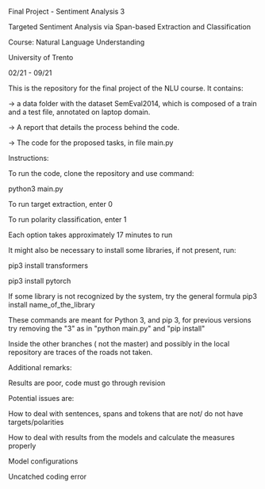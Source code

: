 Final Project - Sentiment Analysis 3 

Targeted Sentiment Analysis via Span-based Extraction and Classification

Course: Natural Language Understanding

University of Trento

02/21 - 09/21

This is the repository for the final project of the NLU course. It contains:

-> a data folder with the dataset SemEval2014, which is composed of a train and a test file, annotated on laptop domain.

-> A report that details the process behind the code.

-> The code for the proposed tasks, in file main.py


Instructions:


To run the code, clone the repository and use command:


python3 main.py


To run target extraction, enter 0


To run polarity classification, enter 1


Each option takes approximately 17 minutes to run


It might also be necessary to install some libraries, if not present, run:


pip3 install transformers

pip3 install pytorch


If some library is not recognized by the system, try the general formula pip3 install name_of_the_library

These commands are meant for Python 3, and pip 3, for previous versions try removing the "3" as in "python main.py" and "pip install"


Inside the other branches ( not the master) and possibly in the local repository are traces of the roads not taken.

Additional remarks:

Results are poor, code must go through revision 

Potential issues are:

How to deal with sentences, spans and tokens that are not/ do not have targets/polarities

How to deal with results from the models and calculate the measures properly

Model configurations

Uncatched coding error
